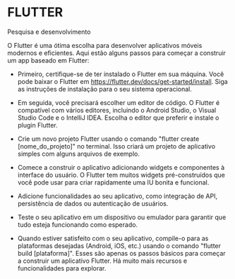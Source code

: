 # FLUTTER
Pesquisa e desenvolvimento

O Flutter é uma ótima escolha para desenvolver aplicativos móveis modernos e eficientes. Aqui estão alguns passos para começar a construir um app baseado em Flutter:

- Primeiro, certifique-se de ter instalado o Flutter em sua máquina. Você pode baixar o Flutter em https://flutter.dev/docs/get-started/install. Siga as instruções de instalação para o seu sistema operacional.

- Em seguida, você precisará escolher um editor de código. O Flutter é compatível com vários editores, incluindo o Android Studio, o Visual Studio Code e o IntelliJ IDEA. Escolha o editor que preferir e instale o plugin Flutter.

- Crie um novo projeto Flutter usando o comando "flutter create [nome_do_projeto]" no terminal. Isso criará um projeto de aplicativo simples com alguns arquivos de exemplo.

- Comece a construir o aplicativo adicionando widgets e componentes à interface do usuário. O Flutter tem muitos widgets pré-construídos que você pode usar para criar rapidamente uma IU bonita e funcional.

- Adicione funcionalidades ao seu aplicativo, como integração de API, persistência de dados ou autenticação de usuários.

- Teste o seu aplicativo em um dispositivo ou emulador para garantir que tudo esteja funcionando como esperado.

- Quando estiver satisfeito com o seu aplicativo, compile-o para as plataformas desejadas (Android, iOS, etc.) usando o comando "flutter build [plataforma]".
Esses são apenas os passos básicos para começar a construir um aplicativo Flutter. Há muito mais recursos e funcionalidades para explorar.
